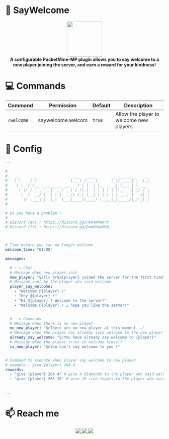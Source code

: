# 💬 SayWelcome
 
<p align="center">
    <img src="https://raw.githubusercontent.com/Verre2OuiSki/SayWelcome/main/icon.png" style="height: 8em;"></img>
    <br>
    <b>
      A configurable PocketMine-MP plugin allows you to say welcome to a new player joining the server, and earn a reward for your kindness!
    </b>
</p>


# 💻 Commands

Command | Permission | Default | Description
--- | --- | --- | ---
`/welcome` | saywelcome.welcom | `true` | Allow the player to welcome new players


# 💾 Config

```yaml
---

#
#   __      __                ___   ____        _  _____ _    _
#   \ \    / /               |__ \ / __ \      (_)/ ____| |  (_)
#    \ \  / /__ _ __ _ __ ___   ) | |  | |_   _ _| (___ | | ___
#     \ \/ / _ \ '__| '__/ _ \ / /| |  | | | | | |\___ \| |/ / |
#      \  /  __/ |  | | |  __// /_| |__| | |_| | |____) |   <| |
#       \/ \___|_|  |_|  \___|____|\____/ \__,_|_|_____/|_|\_\_|
#

# Do you have a problem ?
# 
# Discord (en) : https://discord.gg/P8R4WhARrY
# Discord (fr) : https://discord.gg/DnmRbAxMbN



# Time before you can no longer welcome
welcome_time: "01:00"

messages:

  # --= Chat
  # Message when new player join
  new_player: "§2§l» §r§a{player} joined the server for the first time\nWelcome him !"
  # Message sent by the player who said welcome
  player_say_welcome:
    - "Welcome @{player} !"
    - "Hey @{player} !"
    - "Hi @{player} ! Welcome to the server!"
    - "Welcome @{player} ! I hope you like the server!"


  # --= Commands
  # Message when there is no new player
  no_new_player: "§cThere are no new player at this moment..."
  # Message when the player has already said welcome to the new player
  already_say_welcome: "§cYou have already say welcome to {player}"
  # Message when the player tries to welcome himself
  is_new_player: "§cYou can't say welcome to you !"


# Command to execute when player say welcome to new player
# exemple : give {player} 264 4
rewards:
  - "give {player} 264 4" # give 4 diamonds to the player who said welcome
  - "give {player} 265 10" # give 10 iron ingots to the player who said welcome


...
```


# 📫 Reach me

<div align="center">
    <a href="https://discord.gg/P8R4WhARrY">
        <img src="https://img.shields.io/badge/Discord%20%28EN%29-%237289DA.svg?style=for-the-badge&logo=discord&logoColor=white"></img>
    </a>
    <a href="https://twitter.com/Verre2OuiSki">
        <img src="https://img.shields.io/badge/Verre2OuiSki-%231DA1F2.svg?style=for-the-badge&logo=Twitter&logoColor=white"></img>
    </a>
    <a href="https://discord.gg/DnmRbAxMbN">
        <img src="https://img.shields.io/badge/Discord%20%28FR%29-%237289DA.svg?style=for-the-badge&logo=discord&logoColor=white"></img>
    </a>
</div>